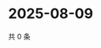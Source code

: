 # 2025-08-09

共 0 条

<!-- BEGIN ZHIHUVIDEO -->
<!-- 最后更新时间 Sat Aug 09 2025 21:23:31 GMT+0800 (China Standard Time) -->

<!-- END ZHIHUVIDEO -->
